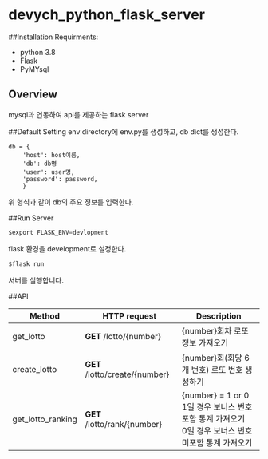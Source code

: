 # devych_python_flask_server

##Installation
Requirments:
- python 3.8
- Flask
- PyMYsql


## Overview
mysql과 연동하여 api를 제공하는 flask server


##Default Setting
env directory에 env.py를 생성하고, db dict를 생성한다.

```buildoutcfg
db = {
    'host': host이름,
    'db': db명
    'user': user명,
    'password': password,
    }
```

위 형식과 같이 db의 주요 정보를 입력한다.

##Run Server

```python
$export FLASK_ENV=devlopment
```
flask 환경을 development로 설정한다.

```python
$flask run
```
서버를 실행합니다.

##API


| Method           | HTTP request                  | Description                         |
| ---------------- | ----------------------------- | ----------------------------------- |
| get_lotto        | **GET** /lotto/{number}       | {number}회차 로또 정보 가져오기           |
| create_lotto     | **GET** /lotto/create/{number}| {number}회(회당 6개 번호) 로또 번호 생성하기|
| get_lotto_ranking| **GET** /lotto/rank/{number}  | {number} = 1 or 0 <br> 1일 경우 보너스 번호 포함 통계 가져오기<br> 0일 경우 보너스 번호 미포함 통계 가져오기|
